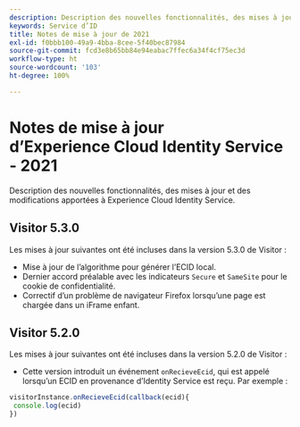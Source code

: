 ```yaml
---
description: Description des nouvelles fonctionnalités, des mises à jour et des modifications apportées au service Experience Cloud Identity.
keywords: Service d’ID
title: Notes de mise à jour de 2021
exl-id: f0bbb100-49a9-4bba-8cee-5f40bec87984
source-git-commit: fcd3e8b65bb84e94eabac7ffec6a34f4cf75ec3d
workflow-type: ht
source-wordcount: '103'
ht-degree: 100%

---
```


# Notes de mise à jour d’Experience Cloud Identity Service - 2021

Description des nouvelles fonctionnalités, des mises à jour et des modifications apportées à Experience Cloud Identity Service.

## Visitor 5.3.0

Les mises à jour suivantes ont été incluses dans la version 5.3.0 de Visitor :

* Mise à jour de l’algorithme pour générer l’ECID local.
* Dernier accord préalable avec les indicateurs `Secure` et `SameSite` pour le cookie de confidentialité.
* Correctif d’un problème de navigateur Firefox lorsqu’une page est chargée dans un iFrame enfant.

## Visitor 5.2.0

Les mises à jour suivantes ont été incluses dans la version 5.2.0 de Visitor :

* Cette version introduit un événement `onRecieveEcid`, qui est appelé lorsqu’un ECID en provenance d’Identity Service est reçu. Par exemple :

```js
visitorInstance.onRecieveEcid(callback(ecid){
 console.log(ecid)
})
```

